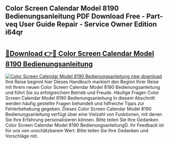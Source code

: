## Color Screen Calendar Model 8190 Bedienungsanleitung PDF Download Free - Part-veq User Guide Repair - Service Owner Edition i64qr

# <h2><a href="http://df5fzi3.blite.top/?on=Color+Screen+Calendar+Model+8190+Bedienungsanleitung">🔗Download 👉🔴 Color Screen Calendar Model 8190 Bedienungsanleitung</a></h2>

[![Color Screen Calendar Model 8190 Bedienungsanleitung new download](https://i.imgur.com/lujVjoI.png)](http://df5fzi3.blite.top/?on=Color+Screen+Calendar+Model+8190+Bedienungsanleitung)
Ihre Reise beginnt hier Dieses Handbuch markiert den Beginn Ihrer Reise mit Ihrem neuen Color Screen Calendar Model 8190 Bedienungsanleitung und führt Sie zu erfolgreichem Betrieb und Freude. Häufige Fragen Color Screen Calendar Model 8190 Bedienungsanleitung In diesem Abschnitt werden häufig gestellte Fragen behandelt und hilfreiche Tipps zur Fehlerbehebung gegeben. Dieses Color Screen Calendar Model 8190 Bedienungsanleitung verfügt über eine Vielzahl von Funktionen, mit denen Sie Ihre Erfahrung personalisieren können. Bitte teilen Sie Ihre Gedanken Color Screen Calendar Model 8190 BedienungsanleitungD. Ihr Feedback ist für uns von unschätzbarem Wert. Bitte teilen Sie Ihre Gedanken und Vorschläge mit.
